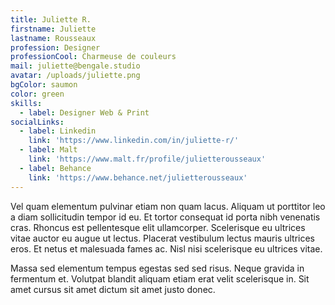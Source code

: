 ```yaml
---
title: Juliette R.
firstname: Juliette
lastname: Rousseaux
profession: Designer
professionCool: Charmeuse de couleurs
mail: juliette@bengale.studio
avatar: /uploads/juliette.png
bgColor: saumon
color: green
skills:
  - label: Designer Web & Print
socialLinks:
  - label: Linkedin
    link: 'https://www.linkedin.com/in/juliette-r/'
  - label: Malt
    link: 'https://www.malt.fr/profile/julietterousseaux'
  - label: Behance
    link: 'https://www.behance.net/julietterousseaux'
---
```

Vel quam elementum pulvinar etiam non quam lacus. Aliquam ut porttitor leo a diam sollicitudin tempor id eu. Et tortor consequat id porta nibh venenatis cras. Rhoncus est pellentesque elit ullamcorper. Scelerisque eu ultrices vitae auctor eu augue ut lectus. Placerat vestibulum lectus mauris ultrices eros. Et netus et malesuada fames ac. Nisl nisi scelerisque eu ultrices vitae.

Massa sed elementum tempus egestas sed sed risus. Neque gravida in fermentum et. Volutpat blandit aliquam etiam erat velit scelerisque in. Sit amet cursus sit amet dictum sit amet justo donec.

